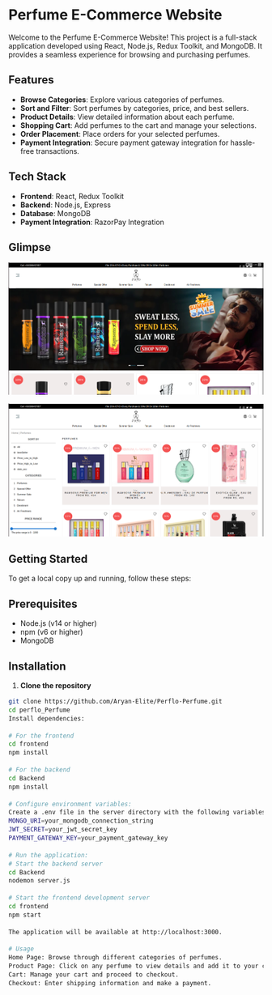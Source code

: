 # Perfume E-Commerce Website
Welcome to the Perfume E-Commerce Website! This project is a full-stack application developed using React, Node.js, Redux Toolkit, and MongoDB. It provides a seamless experience for browsing and purchasing perfumes.

## Features
- **Browse Categories**: Explore various categories of perfumes.
- **Sort and Filter**: Sort perfumes by categories, price, and best sellers.
- **Product Details**: View detailed information about each perfume.
- **Shopping Cart**: Add perfumes to the cart and manage your selections.
- **Order Placement**: Place orders for your selected perfumes.
- **Payment Integration**: Secure payment gateway integration for hassle-free transactions.

## Tech Stack
- **Frontend**: React, Redux Toolkit
- **Backend**: Node.js, Express
- **Database**: MongoDB
- **Payment Integration**: RazorPay Integration

## Glimpse
![homepage](/assests/Home.png)

![page](/assests/about.png)

## Getting Started
To get a local copy up and running, follow these steps:

## Prerequisites
- Node.js (v14 or higher)
- npm (v6 or higher)
- MongoDB

## Installation
1. **Clone the repository**
  ```bash
  git clone https://github.com/Aryan-Elite/Perflo-Perfume.git
  cd perflo_Perfume
  Install dependencies:

# For the frontend
cd frontend
npm install

# For the backend
cd Backend
npm install

# Configure environment variables:
Create a .env file in the server directory with the following variables:
  MONGO_URI=your_mongodb_connection_string
  JWT_SECRET=your_jwt_secret_key
  PAYMENT_GATEWAY_KEY=your_payment_gateway_key

# Run the application:
  # Start the backend server
  cd Backend
  nodemon server.js

  # Start the frontend development server
  cd frontend
  npm start

The application will be available at http://localhost:3000.

# Usage
Home Page: Browse through different categories of perfumes.
Product Page: Click on any perfume to view details and add it to your cart.
Cart: Manage your cart and proceed to checkout.
Checkout: Enter shipping information and make a payment.
